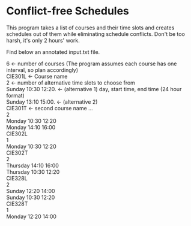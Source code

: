 # Conflict-free Schedules

This program takes a list of courses and their time slots and creates schedules out of them while eliminating schedule conflicts.
Don't be too harsh, it's only 2 hours' work.

Find below an annotated input.txt file.

6                     <- number of courses (The program assumes each course has one interval, so plan accordingly)\
CIE301L               <- Course name\
2                     <- number of alternative time slots to choose from\
Sunday 10:30 12:20.   <- (alternative 1) day, start time, end time (24 hour format)\
Sunday 13:10 15:00.   <- (alternative 2)\
CIE301T               <- second course name ...\
2\
Monday 10:30 12:20\
Monday 14:10 16:00\
CIE302L\
1\
Monday 10:30 12:20\
CIE302T\
2\
Thursday 14:10 16:00\
Thursday 10:30 12:20\
CIE328L\
2\
Sunday 12:20 14:00\
Sunday 10:30 12:20\
CIE328T\
1\
Monday 12:20 14:00
